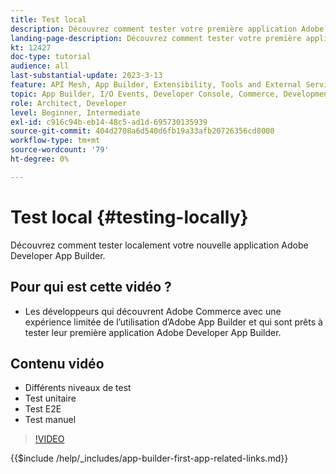 ```yaml
---
title: Test local
description: Découvrez comment tester votre première application Adobe Developer App Builder.
landing-page-description: Découvrez comment tester votre première application Adobe Developer App Builder.
kt: 12427
doc-type: tutorial
audience: all
last-substantial-update: 2023-3-13
feature: API Mesh, App Builder, Extensibility, Tools and External Services, Backend Development
topic: App Builder, I/O Events, Developer Console, Commerce, Development, Integrations
role: Architect, Developer
level: Beginner, Intermediate
exl-id: c916c94b-eb14-48c5-ad1d-695730135939
source-git-commit: 404d2708a6d540d6fb19a33afb20726356cd8000
workflow-type: tm+mt
source-wordcount: '79'
ht-degree: 0%

---
```


# Test local {#testing-locally}

Découvrez comment tester localement votre nouvelle application Adobe Developer App Builder.

## Pour qui est cette vidéo ?

* Les développeurs qui découvrent Adobe Commerce avec une expérience limitée de l’utilisation d’Adobe App Builder et qui sont prêts à tester leur première application Adobe Developer App Builder.

## Contenu vidéo

* Différents niveaux de test
* Test unitaire
* Test E2E
* Test manuel

>[!VIDEO](https://video.tv.adobe.com/v/3416594?quality=12&learn=on)

{{$include /help/_includes/app-builder-first-app-related-links.md}}
